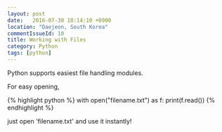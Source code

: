 ```yaml
---
layout: post
date:   2016-07-30 18:14:10 +0900
location: "Daejeon, South Korea"
commentIssueId: 10
title: Working with Files
category: Python
tags: [python]
---
```


Python supports easiest file handling modules.

For easy opening,

{% highlight python %}
with open("filename.txt") as f:
  print(f.read())
{% endhighlight %}

just open 'filename.txt' and use it instantly!
